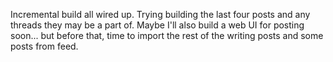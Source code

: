 Incremental build all wired up. Trying building the last four posts and any threads they may be a part of. Maybe I'll also build a web UI for posting soon... but before that, time to import the rest of the writing posts and some posts from feed.
